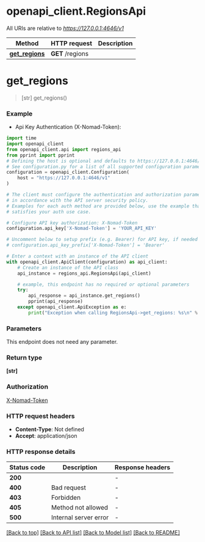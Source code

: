 # openapi_client.RegionsApi

All URIs are relative to *https://127.0.0.1:4646/v1*

Method | HTTP request | Description
------------- | ------------- | -------------
[**get_regions**](RegionsApi.md#get_regions) | **GET** /regions | 


# **get_regions**
> [str] get_regions()



### Example

* Api Key Authentication (X-Nomad-Token):
```python
import time
import openapi_client
from openapi_client.api import regions_api
from pprint import pprint
# Defining the host is optional and defaults to https://127.0.0.1:4646/v1
# See configuration.py for a list of all supported configuration parameters.
configuration = openapi_client.Configuration(
    host = "https://127.0.0.1:4646/v1"
)

# The client must configure the authentication and authorization parameters
# in accordance with the API server security policy.
# Examples for each auth method are provided below, use the example that
# satisfies your auth use case.

# Configure API key authorization: X-Nomad-Token
configuration.api_key['X-Nomad-Token'] = 'YOUR_API_KEY'

# Uncomment below to setup prefix (e.g. Bearer) for API key, if needed
# configuration.api_key_prefix['X-Nomad-Token'] = 'Bearer'

# Enter a context with an instance of the API client
with openapi_client.ApiClient(configuration) as api_client:
    # Create an instance of the API class
    api_instance = regions_api.RegionsApi(api_client)

    # example, this endpoint has no required or optional parameters
    try:
        api_response = api_instance.get_regions()
        pprint(api_response)
    except openapi_client.ApiException as e:
        print("Exception when calling RegionsApi->get_regions: %s\n" % e)
```


### Parameters
This endpoint does not need any parameter.

### Return type

**[str]**

### Authorization

[X-Nomad-Token](../README.md#X-Nomad-Token)

### HTTP request headers

 - **Content-Type**: Not defined
 - **Accept**: application/json


### HTTP response details
| Status code | Description | Response headers |
|-------------|-------------|------------------|
**200** |  |  -  |
**400** | Bad request |  -  |
**403** | Forbidden |  -  |
**405** | Method not allowed |  -  |
**500** | Internal server error |  -  |

[[Back to top]](#) [[Back to API list]](../README.md#documentation-for-api-endpoints) [[Back to Model list]](../README.md#documentation-for-models) [[Back to README]](../README.md)

